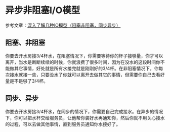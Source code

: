 # 异步非阻塞I/O模型

参考文章：[深入了解几种IO模型（阻塞非阻塞，同步异步）](https://blog.csdn.net/zk3326312/article/details/79400805)



## 阻塞、非阻塞

你要去开水房接3/4杯水，在阻塞情况下，你需要等待你的杯子接够量，你才可以离开，当水是断断续续的时候，你就浪费了很多时间，因为在没水的这段时间你不能做其它事情，好处就是所有水接完就是刚刚好的3/4杯。在非阻塞情况下，你每次接水就接一些，只要没水了你就可以离开去做其它的事情，但需要你自己去看好量是不是够了3/4杯。



## 同步、异步

你要去开水房接3/4杯水，在同步的情况下，你需要自己完成接水。在异步的情况下，你可以把水杯交给服务员，让他帮你装好水再通知你，然后你就不用关心接水的过程，可以去做其他事情，直到服务员通知你水接好了。